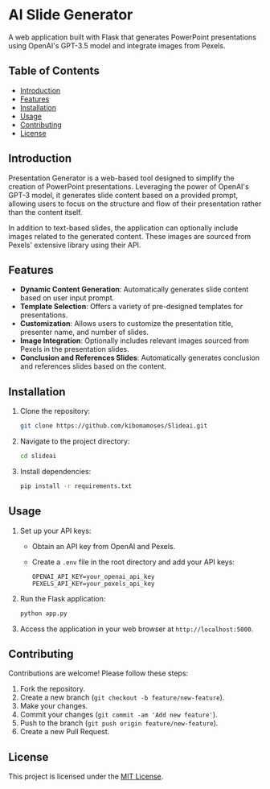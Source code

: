

# AI Slide Generator

A web application built with Flask that generates PowerPoint presentations using OpenAI's GPT-3.5 model and integrate images from Pexels.

## Table of Contents

- [Introduction](#introduction)
- [Features](#features)
- [Installation](#installation)
- [Usage](#usage)
- [Contributing](#contributing)
- [License](#license)

## Introduction

Presentation Generator is a web-based tool designed to simplify the creation of PowerPoint presentations. Leveraging the power of OpenAI's GPT-3 model, it generates slide content based on a provided prompt, allowing users to focus on the structure and flow of their presentation rather than the content itself.

In addition to text-based slides, the application can optionally include images related to the generated content. These images are sourced from Pexels' extensive library using their API.

## Features

- **Dynamic Content Generation**: Automatically generates slide content based on user input prompt.
- **Template Selection**: Offers a variety of pre-designed templates for presentations.
- **Customization**: Allows users to customize the presentation title, presenter name, and number of slides.
- **Image Integration**: Optionally includes relevant images sourced from Pexels in the presentation slides.
- **Conclusion and References Slides**: Automatically generates conclusion and references slides based on the content.

## Installation

1. Clone the repository:

   ```bash
   git clone https://github.com/kibomamoses/Slideai.git
   ```

2. Navigate to the project directory:

   ```bash
   cd slideai
   ```

3. Install dependencies:

   ```bash
   pip install -r requirements.txt
   ```

## Usage

1. Set up your API keys:
   - Obtain an API key from OpenAI and Pexels.
   - Create a `.env` file in the root directory and add your API keys:

     ```
     OPENAI_API_KEY=your_openai_api_key
     PEXELS_API_KEY=your_pexels_api_key
     ```

2. Run the Flask application:

   ```bash
   python app.py
   ```

3. Access the application in your web browser at `http://localhost:5000`.

## Contributing

Contributions are welcome! Please follow these steps:

1. Fork the repository.
2. Create a new branch (`git checkout -b feature/new-feature`).
3. Make your changes.
4. Commit your changes (`git commit -am 'Add new feature'`).
5. Push to the branch (`git push origin feature/new-feature`).
6. Create a new Pull Request.

## License

This project is licensed under the [MIT License](LICENSE).
